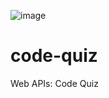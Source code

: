 ![image](https://user-images.githubusercontent.com/75759671/109600048-07fab300-7ae2-11eb-89f4-6d3de5380bf2.png)







# code-quiz
Web APIs: Code Quiz
